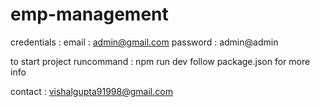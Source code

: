 # emp-management

credentials : email : admin@gmail.com
              password : admin@admin

to start project runcommand : npm run dev
follow package.json for more info

contact : vishalgupta91998@gmail.com
